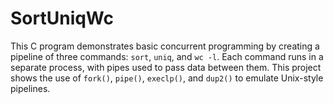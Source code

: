 # SortUniqWc
This C program demonstrates basic concurrent programming by creating a pipeline of three commands: `sort`, `uniq`, and `wc -l`. Each command runs in a separate process, with pipes used to pass data between them. This project shows the use of `fork()`, `pipe()`, `execlp()`, and `dup2()` to emulate Unix-style pipelines.
